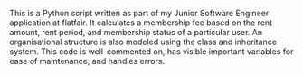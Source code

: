 This is a Python script written as part of my Junior Software Engineer application at flatfair. 
It calculates a membership fee based on the rent amount, rent period, and membership status of a particular user.
An organisational structure is also modeled using the class and inheritance system.
This code is well-commented on, has visible important variables for ease of maintenance, and handles errors.
